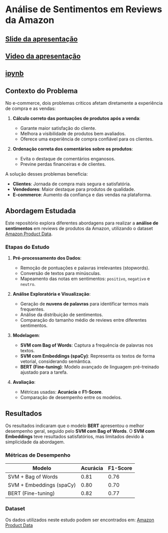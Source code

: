 # Análise de Sentimentos em Reviews da Amazon

## [Slide da apresentação](/pln-amazon.pdf)
## [Video da apresentação](/)
## [ipynb](/nlp_amazon.ipynb)


## Contexto do Problema

No e-commerce, dois problemas críticos afetam diretamente a experiência de compra e as vendas:
1. **Cálculo correto das pontuações de produtos após a venda**:
   - Garante maior satisfação do cliente.
   - Melhora a visibilidade de produtos bem avaliados.
   - Oferece uma experiência de compra confiável para os clientes.

2. **Ordenação correta dos comentários sobre os produtos**:
   - Evita o destaque de comentários enganosos.
   - Previne perdas financeiras e de clientes.

A solução desses problemas beneficia:
- **Clientes**: Jornada de compra mais segura e satisfatória.
- **Vendedores**: Maior destaque para produtos de qualidade.
- **E-commerce**: Aumento da confiança e das vendas na plataforma.

## Abordagem Estudada

Este repositório explora diferentes abordagens para realizar a **análise de sentimentos** em reviews de produtos da Amazon, utilizando o dataset [Amazon Product Data](https://www.kaggle.com/datasets/tarkkaanko/amazon?resource=download). 

### Etapas do Estudo

1. **Pré-processamento dos Dados**:
   - Remoção de pontuações e palavras irrelevantes (stopwords).
   - Conversão de textos para minúsculas.
   - Mapeamento das notas em sentimentos: `positivo`, `negativo` e `neutro`.

2. **Análise Exploratória e Visualização**:
   - Geração de **nuvens de palavras** para identificar termos mais frequentes.
   - Análise da distribuição de sentimentos.
   - Comparação do tamanho médio de reviews entre diferentes sentimentos.

3. **Modelagem**:
   - **SVM com Bag of Words**: Captura a frequência de palavras nos textos.
   - **SVM com Embeddings (spaCy)**: Representa os textos de forma vetorial, considerando semântica.
   - **BERT (Fine-tuning)**: Modelo avançado de linguagem pré-treinado ajustado para a tarefa.

4. **Avaliação**:
   - Métricas usadas: **Acurácia** e **F1-Score**.
   - Comparação de desempenho entre os modelos.

## Resultados

Os resultados indicaram que o modelo **BERT** apresentou o melhor desempenho geral, seguido pelo **SVM com Bag of Words**. O **SVM com Embeddings** teve resultados satisfatórios, mas limitados devido à simplicidade da abordagem.

### Métricas de Desempenho

| Modelo                  | Acurácia | F1-Score |
|-------------------------|----------|----------|
| SVM + Bag of Words      | 0.81     | 0.76     |
| SVM + Embeddings (spaCy)| 0.80     | 0.70     |
| BERT (Fine-tuning)      | 0.82     | 0.77     |

### Dataset

Os dados utilizados neste estudo podem ser encontrados em:
[Amazon Product Data](https://www.kaggle.com/datasets/tarkkaanko/amazon?resource=download)



